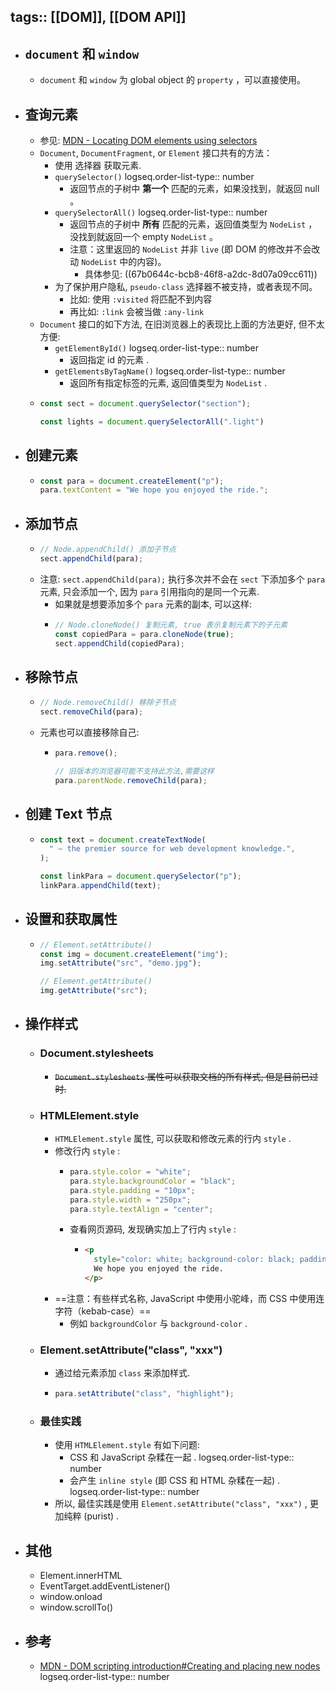 tags:: [[DOM]], [[DOM API]]
---

- ## `document` 和 `window`
	- `document` 和 `window` 为 global object 的 `property` ，可以直接使用。
- ## 查询元素
	- 参见: [MDN - Locating DOM elements using selectors](https://developer.mozilla.org/en-US/docs/Web/API/Document_Object_Model/Locating_DOM_elements_using_selectors)
	- `Document`, `DocumentFragment`, or `Element` 接口共有的方法：
		- 使用 选择器 获取元素.
		- `querySelector()`
		  logseq.order-list-type:: number
			- 返回节点的子树中 **第一个** 匹配的元素，如果没找到，就返回 null 。
		- `querySelectorAll()`
		  logseq.order-list-type:: number
			- 返回节点的子树中 **所有** 匹配的元素，返回值类型为 `NodeList` ，没找到就返回一个 empty `NodeList` 。
			- 注意：这里返回的 `NodeList` 并非 `live` (即 DOM 的修改并不会改动 `NodeList` 中的内容)。
				- 具体参见: ((67b0644c-bcb8-46f8-a2dc-8d07a09cc611))
		- 为了保护用户隐私, `pseudo-class` 选择器不被支持，或者表现不同。
			- 比如: 使用 `:visited` 将匹配不到内容
			- 再比如:  `:link` 会被当做 `:any-link`
	- `Document` 接口的如下方法, 在旧浏览器上的表现比上面的方法更好, 但不太方便:
		- `getElementById()`
		  logseq.order-list-type:: number
			- 返回指定 id 的元素 .
		- `getElementsByTagName()`
		  logseq.order-list-type:: number
			- 返回所有指定标签的元素, 返回值类型为 `NodeList` .
	- ``` js
	  const sect = document.querySelector("section");
	  
	  const lights = document.querySelectorAll(".light")
	  ```
- ## 创建元素
	- ``` js
	  const para = document.createElement("p");
	  para.textContent = "We hope you enjoyed the ride.";
	  ```
- ## 添加节点
	- ``` js
	  // Node.appendChild() 添加子节点
	  sect.appendChild(para);
	  ```
	- 注意: `sect.appendChild(para);` 执行多次并不会在 `sect` 下添加多个 `para` 元素, 只会添加一个, 因为 `para` 引用指向的是同一个元素.
		- 如果就是想要添加多个 `para` 元素的副本, 可以这样:
		- ``` js
		  // Node.cloneNode() 复制元素, true 表示复制元素下的子元素
		  const copiedPara = para.cloneNode(true);
		  sect.appendChild(copiedPara);
		  ```
- ## 移除节点
	- ``` js
	  // Node.removeChild() 移除子节点
	  sect.removeChild(para);
	  ```
	- 元素也可以直接移除自己:
		- ``` js
		  para.remove();
		  
		  // 旧版本的浏览器可能不支持此方法,需要这样
		  para.parentNode.removeChild(para);
		  ```
- ## 创建 Text 节点
	- ``` js
	  const text = document.createTextNode(
	    " — the premier source for web development knowledge.",
	  );
	  
	  const linkPara = document.querySelector("p");
	  linkPara.appendChild(text);
	  ```
- ## 设置和获取属性
	- ``` js
	  // Element.setAttribute()
	  const img = document.createElement("img");
	  img.setAttribute("src", "demo.jpg");
	  
	  // Element.getAttribute()
	  img.getAttribute("src");
	  ```
- ## 操作样式
	- ### Document.stylesheets
		- ~~`Document.stylesheets` 属性可以获取文档的所有样式, 但是目前已过时.~~
	- ###  HTMLElement.style
		- `HTMLElement.style` 属性, 可以获取和修改元素的行内 `style` .
		- 修改行内 `style` :
			- ``` js
			  para.style.color = "white";
			  para.style.backgroundColor = "black";
			  para.style.padding = "10px";
			  para.style.width = "250px";
			  para.style.textAlign = "center";
			  ```
			- 查看网页源码, 发现确实加上了行内 `style` :
				- ``` html
				  <p
				    style="color: white; background-color: black; padding: 10px; width: 250px; text-align: center;">
				    We hope you enjoyed the ride.
				  </p>
				  ```
		- ==注意：有些样式名称, JavaScript 中使用小驼峰，而 CSS 中使用连字符（kebab-case）==
			- 例如 `backgroundColor` 与 `background-color` .
	- ### Element.setAttribute("class", "xxx")
		- 通过给元素添加 `class` 来添加样式.
		- ``` js
		  para.setAttribute("class", "highlight");
		  ```
	- ### 最佳实践
		- 使用 `HTMLElement.style` 有如下问题:
			- CSS 和 JavaScript 杂糅在一起 .
			  logseq.order-list-type:: number
			- 会产生 `inline style` (即 CSS 和 HTML 杂糅在一起) .
			  logseq.order-list-type:: number
		- 所以, 最佳实践是使用 `Element.setAttribute("class", "xxx")` , 更加纯粹 (purist) .
- ## 其他
	- Element.innerHTML
	- EventTarget.addEventListener()
	- window.onload
	- window.scrollTo()
- ## 参考
	- [MDN - DOM scripting introduction#Creating and placing new nodes](https://developer.mozilla.org/en-US/docs/Learn_web_development/Core/Scripting/DOM_scripting#creating_and_placing_new_nodes)
	  logseq.order-list-type:: number